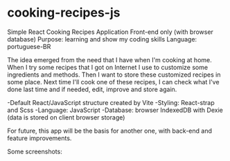 # cooking-recipes-js

Simple React Cooking Recipes Application
Front-end only (with browser database)
Purpose: learning and show my coding skills
Language: portuguese-BR

The idea emerged from the need that I have when I'm cooking at home.
When I try some recipes that I got on Internet I use to customize some ingredients and methods.
Then I want to store these customized recipes in some place.
Next time I'll cook one of these recipes, I can check what I've done last time and if needed, edit, improve and store again.

-Default React/JavaScript structure created by Vite
-Styling: React-strap and Scss
-Language: JavaScript
-Database: browser IndexedDB with Dexie (data is stored on client browser storage)

For future, this app will be the basis for another one, with back-end and feature improvements.

Some screenshots:
